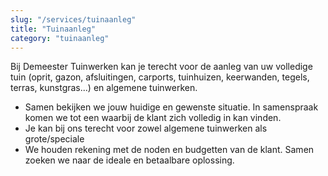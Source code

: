 ```yaml
---
slug: "/services/tuinaanleg"
title: "Tuinaanleg"
category: "tuinaanleg"
---
```


Bij Demeester Tuinwerken kan je terecht voor de aanleg van uw volledige tuin (oprit, gazon, afsluitingen, carports, tuinhuizen, keerwanden, tegels, terras, kunstgras...) en algemene tuinwerken.

- Samen bekijken we jouw huidige en gewenste situatie. In samenspraak komen we tot een waarbij de klant zich volledig in kan vinden.
- Je kan bij ons terecht voor zowel algemene tuinwerken als grote/speciale
- We houden rekening met de noden en budgetten van de klant. Samen zoeken we naar de ideale en betaalbare oplossing.
